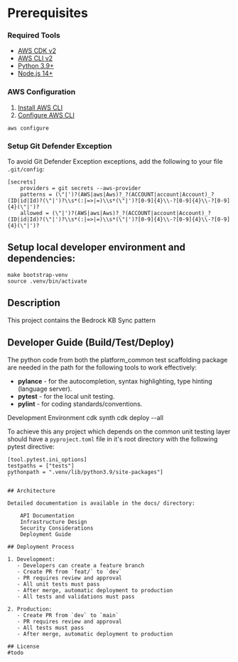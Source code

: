 
# Prerequisites

### Required Tools
- [AWS CDK v2](https://docs.aws.amazon.com/cdk/v2/guide/home.html)
- [AWS CLI v2](https://aws.amazon.com/cli/)
- [Python 3.9+](https://www.python.org/downloads/)
- [Node.js 14+](https://nodejs.org/)

### AWS Configuration
1. [Install AWS CLI](https://docs.aws.amazon.com/cli/latest/userguide/getting-started-install.html)
2. [Configure AWS CLI](https://docs.aws.amazon.com/cli/latest/userguide/cli-chap-configure.html)

```
aws configure
```

### Setup Git Defender Exception

To avoid Git Defender Exception exceptions,
add the following to your file `.git/config`:

```
[secrets]
	providers = git secrets --aws-provider
	patterns = (\"|')?(AWS|aws|Aws)?_?(ACCOUNT|account|Account)_?(ID|id|Id)?(\"|')?\\s*(:|=>|=)\\s*(\"|')?[0-9]{4}\\-?[0-9]{4}\\-?[0-9]{4}(\"|')?
	allowed = (\"|')?(AWS|aws|Aws)?_?(ACCOUNT|account|Account)_?(ID|id|Id)?(\"|')?\\s*(:|=>|=)\\s*(\"|')?[0-9]{4}\\-?[0-9]{4}\\-?[0-9]{4}(\"|')?
```

## Setup local developer environment and dependencies:

```
make bootstrap-venv
source .venv/bin/activate
```

## Description

This project contains the Bedrock KB Sync pattern

## Developer Guide (Build/Test/Deploy)

The python code from both the platform_common test scaffolding package are needed in the path
for the following tools to work effectively:

- **pylance** - for the autocompletion, syntax highlighting, type hinting (language server).
- **pytest** - for the local unit testing.
- **pylint** - for coding standards/conventions.

Development Environment
cdk synth
cdk deploy --all


To achieve this any project which depends on the common unit testing layer should have a `pyproject.toml` file in it's root directory
with the following pytest directive:

```
[tool.pytest.ini_options]
testpaths = ["tests"]
pythonpath = ".venv/lib/python3.9/site-packages"]
`

## Architecture

Detailed documentation is available in the docs/ directory:

    API Documentation
    Infrastructure Design
    Security Considerations
    Deployment Guide

## Deployment Process

1. Development:
   - Developers can create a feature branch 
   - Create PR from `feat/` to `dev`
   - PR requires review and approval
   - All unit tests must pass
   - After merge, automatic deployment to production
   - All tests and validations must pass

2. Production:
   - Create PR from `dev` to `main`
   - PR requires review and approval
   - All tests must pass
   - After merge, automatic deployment to production

## License
#todo
